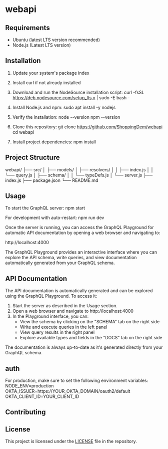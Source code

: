 # webapi

## Requirements

- Ubuntu (latest LTS version recommended)
- Node.js (Latest LTS version)

## Installation

1. Update your system's package index
2. Install curl if not already installed
3. Download and run the NodeSource installation 
    script:  curl -fsSL https://deb.nodesource.com/setup_lts.x | sudo -E bash -
4. Install Node.js and npm: sudo apt install -y nodejs
5. Verify the installation:
    node --version
    npm --version

6. Clone this repository:
   git clone https://github.com/ShoppingDem/webapi
   cd webapi

7. Install project dependencies:
    npm install

## Project Structure
webapi/
├── src/
│   ├── models/
│   ├── resolvers/
│   │   ├── index.js
│   │   └── query.js
│   ├── schema/
│   │   └── typeDefs.js
│   └── server.js
├── index.js
├── package.json
└── README.md
## Usage

To start the GraphQL server:
    npm start

For development with auto-restart:
    npm run dev
    
Once the server is running, you can access the GraphQL Playground for automatic API documentation by opening a web browser and navigating to:

http://localhost:4000

The GraphQL Playground provides an interactive interface where you can explore the API schema, write queries, and view documentation automatically generated from your GraphQL schema.

## API Documentation

The API documentation is automatically generated and can be explored using the GraphQL Playground. To access it:

1. Start the server as described in the Usage section.
2. Open a web browser and navigate to http://localhost:4000
3. In the Playground interface, you can:
   - View the schema by clicking on the "SCHEMA" tab on the right side
   - Write and execute queries in the left panel
   - View query results in the right panel
   - Explore available types and fields in the "DOCS" tab on the right side

The documentation is always up-to-date as it's generated directly from your GraphQL schema.


## auth
For production, make sure to set the following environment variables:
NODE_ENV=production
OKTA_ISSUER=https://YOUR_OKTA_DOMAIN/oauth2/default
OKTA_CLIENT_ID=YOUR_CLIENT_ID

## Contributing



## License

This project is licensed under the [LICENSE](LICENSE) file in the repository.


